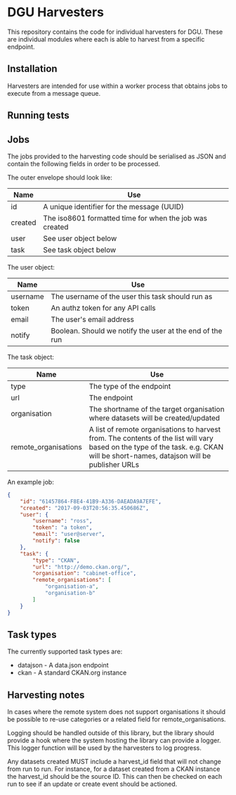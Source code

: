 # DGU Harvesters

This repository contains the code for individual harvesters for DGU.  These
are individual modules where each is able to harvest from a specific endpoint.

## Installation

Harvesters are intended for use within a worker process that obtains jobs
to execute from a message queue.

## Running tests


## Jobs

The jobs provided to the harvesting code should be serialised as JSON and contain the following fields in order to be processed.

The outer envelope should look like:

|Name|Use|
|----|----|
|id|A unique identifier for the message (UUID)|
|created|The iso8601 formatted time for when the job was created|
|user|See user object below |
|task|See task object below |

The user object:

|Name|Use|
|----|----|
|username|The username of the user this task should run as|
|token|An authz token for any API calls|
|email|The user's email address|
|notify|Boolean. Should we notify the user at the end of the run|

The task object:

|Name|Use|
|----|----|
|type|The type of the endpoint|
|url|The endpoint|
|organisation|The shortname of the target organisation where datasets will be created/updated|
|remote_organisations|A list of remote organisations to harvest from. The contents of the list will vary based on the type of the task. e.g. CKAN will be short-names, datajson will be publisher URLs|

An example job:

```json
{
    "id": "61457864-F8E4-41B9-A336-DAEADA9A7EFE",
    "created": "2017-09-03T20:56:35.450686Z",
    "user": {
        "username": "ross",
        "token": "a token",
        "email": "user@server",
        "notify": false
    },
    "task": {
        "type": "CKAN",
        "url": "http://demo.ckan.org/",
        "organisation": "cabinet-office",
        "remote_organisations": [
            "organisation-a",
            "organisation-b"
        ]
    }
}
```

## Task types

The currently supported task types are:

* datajson - A data.json endpoint
* ckan - A standard CKAN.org instance

## Harvesting notes

In cases where the remote system does not support organisations it should be possible to re-use categories or a related field for remote_organisations.

Logging should be handled outside of this library, but the library should provide a hook where the system hosting the library can provide a logger.  This logger function will be used by the harvesters to log progress.

Any datasets created MUST include a harvest_id field that will not change from run to run.  For instance, for a dataset created from a CKAN instance the harvest_id should be the source ID.  This can then be checked on each run to see if an update or create event should be actioned.

